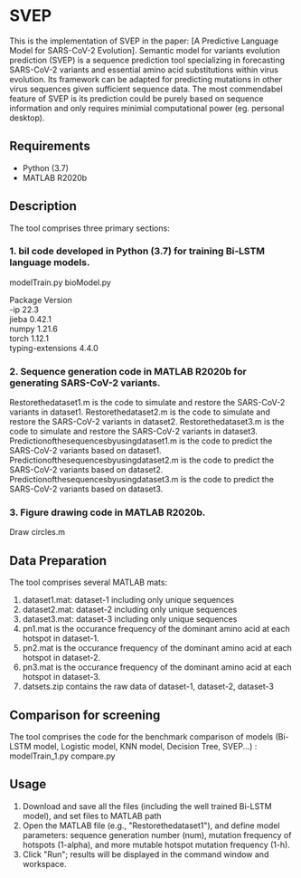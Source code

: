 # SVEP

This is the implementation of SVEP in the paper: [A Predictive Language Model for SARS-CoV-2 Evolution]. Semantic model for variants evolution prediction (SVEP) is a sequence prediction tool specializing in forecasting SARS-CoV-2 variants and essential amino acid substitutions within virus evolution. Its framework can be adapted for predicting mutations in other virus sequences given sufficient sequence data. The most commendabel feature of SVEP is its prediction could be purely based on sequence information and only requires minimial computational power (eg. personal desktop). 

## Requirements
- Python (3.7)
- MATLAB R2020b

## Description
The tool comprises three primary sections:
### 1. bil code developed in Python (3.7) for training Bi-LSTM language models.
modelTrain.py
bioModel.py

Package           Version       
-ip	          22.3	
jieba	          0.42.1	
numpy	          1.21.6	
torch	          1.12.1	
typing-extensions 4.4.0  	


### 2. Sequence generation code in MATLAB R2020b for generating SARS-CoV-2 variants.
Restorethedataset1.m is the code to simulate and restore the SARS-CoV-2 variants in dataset1.
Restorethedataset2.m is the code to simulate and restore the SARS-CoV-2 variants in dataset2.
Restorethedataset3.m is the code to simulate and restore the SARS-CoV-2 variants in dataset3.
Predictionofthesequencesbyusingdataset1.m is the code to predict the SARS-CoV-2 variants based on dataset1.
Predictionofthesequencesbyusingdataset2.m is the code to predict the SARS-CoV-2 variants based on dataset2.
Predictionofthesequencesbyusingdataset3.m is the code to predict the SARS-CoV-2 variants based on dataset3.


### 3. Figure drawing code in MATLAB R2020b.
Draw circles.m


## Data Preparation 
The tool comprises several MATLAB mats:
1. dataset1.mat: dataset-1 including only unique sequences
2. dataset2.mat: dataset-2 including only unique sequences
3. dataset3.mat: dataset-3 including only unique sequences
4. pn1.mat is the occurance frequency of the dominant amino acid at each hotspot in dataset-1.
5. pn2.mat is the occurance frequency of the dominant amino acid at each hotspot in dataset-2.
6. pn3.mat is the occurance frequency of the dominant amino acid at each hotspot in dataset-3.
7. datsets.zip contains the raw data of dataset-1, dataset-2, dataset-3


## Comparison for screening 
The tool comprises the code for the benchmark comparison of models (Bi-LSTM model, Logistic model, KNN model, Decision Tree, SVEP...) :
modelTrain_1.py
compare.py


## Usage
1. Download and save all the files (including the well trained Bi-LSTM model), and set files to MATLAB path
2. Open the MATLAB file (e.g., "Restorethedataset1"), and define model parameters: sequence generation number (num), mutation frequency of  hotspots (1-alpha), and more mutable hotspot mutation frequency (1-h).
3. Click "Run"; results will be displayed in the command window and workspace.
